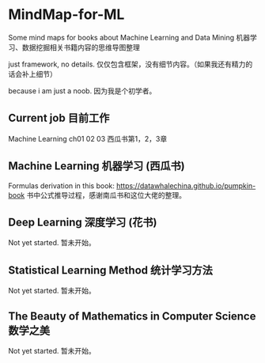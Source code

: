# MindMap-for-ML

Some mind maps for books about Machine Learning and Data Mining
机器学习、数据挖掘相关书籍内容的思维导图整理

just framework, no details.
仅仅包含框架，没有细节内容。（如果我还有精力的话会补上细节）

because i am just a noob.
因为我是个初学者。

## Current job 目前工作

Machine Learning ch01 02 03
西瓜书第1，2，3章

## Machine Learning 机器学习 (西瓜书)
Formulas derivation in this book: https://datawhalechina.github.io/pumpkin-book
书中公式推导过程，感谢南瓜书和这位大佬的整理。

## Deep Learning 深度学习 (花书)

Not yet started.
暂未开始。

## Statistical Learning Method 统计学习方法

Not yet started.
暂未开始。

## The Beauty of Mathematics in Computer Science 数学之美

Not yet started.
暂未开始。
